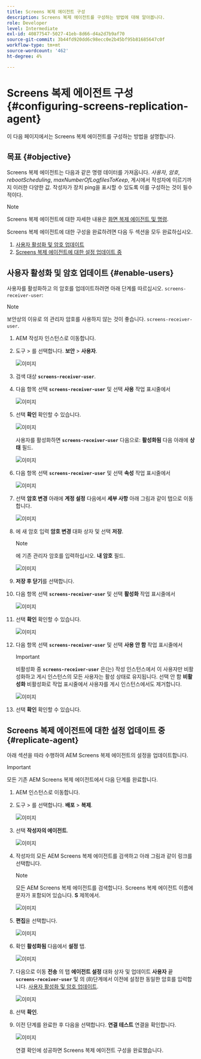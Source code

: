 ```yaml
---
title: Screens 복제 에이전트 구성
description: Screens 복제 에이전트를 구성하는 방법에 대해 알아봅니다.
role: Developer
level: Intermediate
exl-id: 40877547-5027-41eb-8d66-d4a2d7b9af70
source-git-commit: 3b44fd920dd6c98ecc0e2b45bf95b81685647c0f
workflow-type: tm+mt
source-wordcount: '462'
ht-degree: 4%

---
```


# Screens 복제 에이전트 구성 {#configuring-screens-replication-agent}

이 다음 페이지에서는 Screens 복제 에이전트를 구성하는 방법을 설명합니다.

## 목표 {#objective}

Screens 복제 에이전트는 다음과 같은 명령 데이터를 가져옵니다. *사용자*, *암호*, *rebootScheduling*, *maxNumberOfLogfilesToKeep*, 게시에서 작성자에 이르기까지 이러한 다양한 값. 작성자가 장치 ping을 표시할 수 있도록 이를 구성하는 것이 필수적이다.

>[!NOTE]
>Screens 복제 에이전트에 대한 자세한 내용은 [화면 복제 에이전트 및 명령](https://experienceleague.adobe.com/en/docs/experience-manager-screens/user-guide/administering/author-publish/author-publish-architecture-overview#screens-replication-agents-and-commands).

Screens 복제 에이전트에 대한 구성을 완료하려면 다음 두 섹션을 모두 완료하십시오.

1. [사용자 활성화 및 암호 업데이트](#enable-users)
1. [Screens 복제 에이전트에 대한 설정 업데이트 중](#replicate-agent)

## 사용자 활성화 및 암호 업데이트 {#enable-users}

사용자를 활성화하고 의 암호를 업데이트하려면 아래 단계를 따르십시오. `screens-receiver-user`:

>[!NOTE]
>보안상의 이유로 의 관리자 암호를 사용하지 않는 것이 좋습니다. `screens-receiver-user`.

1. AEM 작성자 인스턴스로 이동합니다.

1. 도구 > 를 선택합니다. **보안** > **사용자**.

   ![이미지](/help/user-guide/assets/screens-replication/screens-replication1.png)

1. 검색 대상 **`screens-receiver-user`**.

1. 다음 항목 선택 **`screens-receiver-user`** 및 선택 **사용** 작업 표시줄에서

   ![이미지](/help/user-guide/assets/screens-replication/screens-replication2.png)

1. 선택 **확인** 확인할 수 있습니다.

   ![이미지](/help/user-guide/assets/screens-replication/screens-replication3.png)

   사용자를 활성화하면 **`screens-receiver-user`** 다음으로: **활성화됨** 다음 아래에 **상태** 필드.

   ![이미지](/help/user-guide/assets/screens-replication/screens-replication4.png)

1. 다음 항목 선택 **`screens-receiver-user`** 및 선택 **속성** 작업 표시줄에서

   ![이미지](/help/user-guide/assets/screens-replication/screens-replication5.png)

1. 선택 **암호 변경** 아래에 **계정 설정** 다음에서 **세부 사항** 아래 그림과 같이 탭으로 이동합니다.

   ![이미지](/help/user-guide/assets/screens-replication/screens-replication6.png)

1. 에 새 암호 입력 **암호 변경** 대화 상자 및 선택 **저장**.

   >[!NOTE]
   >에 기존 관리자 암호를 입력하십시오. **내 암호** 필드.

   ![이미지](/help/user-guide/assets/screens-replication/screens-replication7.png)

1. **저장 후 닫기**&#x200B;를 선택합니다.

1. 다음 항목 선택 **`screens-receiver-user`** 및 선택 **활성화** 작업 표시줄에서

   ![이미지](/help/user-guide/assets/screens-replication/screens-replication8.png)

1. 선택 **확인** 확인할 수 있습니다.

   ![이미지](/help/user-guide/assets/screens-replication/screens-replication9.png)

1. 다음 항목 선택 **`screens-receiver-user`** 및 선택 **사용 안 함** 작업 표시줄에서

   >[!IMPORTANT]
   > 비활성화 중 **`screens-receiver-user`** 은(는) 작성 인스턴스에서 이 사용자만 비활성화하고 게시 인스턴스의 모든 사용자는 활성 상태로 유지됩니다. 선택 안 함 **비활성화** 비활성화로 작업 표시줄에서 사용자를 게시 인스턴스에서도 제거합니다.

   ![이미지](/help/user-guide/assets/screens-replication/screens-replication10.png)

1. 선택 **확인** 확인할 수 있습니다.

## Screens 복제 에이전트에 대한 설정 업데이트 중 {#replicate-agent}

아래 섹션을 따라 수행하여 AEM Screens 복제 에이전트의 설정을 업데이트합니다.

>[!IMPORTANT]
>모든 기존 AEM Screens 복제 에이전트에서 다음 단계를 완료합니다.

1. AEM 인스턴스로 이동합니다.
1. 도구 > 를 선택합니다. **배포** > **복제**.

   ![이미지](/help/user-guide/assets/screens-replication/screens-replication1a.png)

1. 선택 **작성자의 에이전트**.

   ![이미지](/help/user-guide/assets/screens-replication/screens-replication1b.png)

1. 작성자의 모든 AEM Screens 복제 에이전트를 검색하고 아래 그림과 같이 링크를 선택합니다.

   >[!NOTE]
   >모든 AEM Screens 복제 에이전트를 검색합니다. Screens 복제 에이전트 이름에 문자가 포함되어 있습니다. **S** 제목에서.

   ![이미지](/help/user-guide/assets/screens-replication/screens-replication1c.png)

1. **편집**&#x200B;을 선택합니다.

   ![이미지](/help/user-guide/assets/screens-replication/screens-replication1d.png)

1. 확인 **활성화됨** 다음에서 **설정** 탭.

   ![이미지](/help/user-guide/assets/screens-replication/screens-replication1e.png)

1. 다음으로 이동 **전송** 의 탭 **에이전트 설정** 대화 상자 및 업데이트 **사용자** 끝 **`screens-receiver-user`** 및 의 (8)단계에서 이전에 설정한 동일한 암호를 입력합니다. [사용자 활성화 및 암호 업데이트](#enable-users).

   ![이미지](/help/user-guide/assets/screens-replication/screens-replication1-f.png)

1. 선택 **확인**.

1. 이전 단계를 완료한 후 다음을 선택합니다. **연결 테스트** 연결을 확인합니다.

   ![이미지](/help/user-guide/assets/screens-replication/screens-replication1g.png)

   연결 확인에 성공하면 Screens 복제 에이전트 구성을 완료했습니다.
